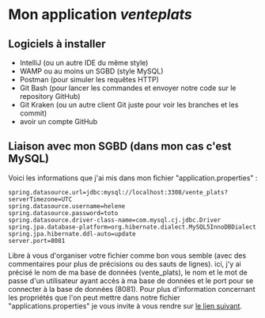 # Mon application *venteplats*

## Logiciels à installer
* IntelliJ (ou un autre IDE du même style)
* WAMP ou au moins un SGBD (style MySQL)
* Postman (pour simuler les requêtes HTTP)
* Git Bash (pour lancer les commandes et envoyer notre code sur le repository GitHub)
* Git Kraken (ou un autre client Git juste pour voir les branches et les commit)
* avoir un compte GitHub

## Liaison avec mon SGBD (dans mon cas c'est MySQL)
Voici les informations que j'ai mis dans mon fichier "application.properties" :

    spring.datasource.url=jdbc:mysql://localhost:3308/vente_plats?serverTimezone=UTC
    spring.datasource.username=helene
    spring.datasource.password=toto
    spring.datasource.driver-class-name=com.mysql.cj.jdbc.Driver
    spring.jpa.database-platform=org.hibernate.dialect.MySQL5InnoDBDialect
    spring.jpa.hibernate.ddl-auto=update
    server.port=8081

Libre à vous d'organiser votre fichier comme bon vous semble (avec des commentaires pour plus de précisions ou des
sauts de lignes).
ici, j'y ai précisé le nom de ma base de données (vente_plats), le nom et le mot de passe d'un utilisateur ayant accès
à ma base de données et le port pour se connecter à la base de données (8081). Pour plus d'information concernant les
propriétés que l'on peut mettre dans notre fichier "applications.properties" je vous invite à vous rendre sur [le lien
suivant](https://docs.spring.io/spring-boot/docs/current/reference/html/appendix-application-properties.html).




